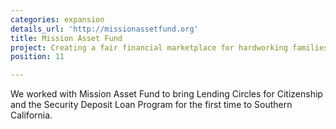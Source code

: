 ```yaml
---
categories: expansion
details_url: 'http://missionassetfund.org'
title: Mission Asset Fund
project: Creating a fair financial marketplace for hardworking families.
position: 11

---
```


We worked with Mission Asset Fund to bring Lending Circles for Citizenship and the Security Deposit Loan Program for the first time to Southern California.
